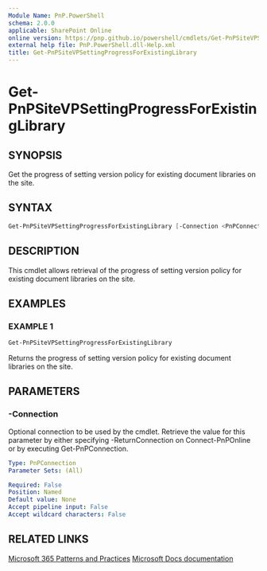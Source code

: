 ```yaml
---
Module Name: PnP.PowerShell
schema: 2.0.0
applicable: SharePoint Online
online version: https://pnp.github.io/powershell/cmdlets/Get-PnPSiteVPSettingProgressForExistingLibrary.html
external help file: PnP.PowerShell.dll-Help.xml
title: Get-PnPSiteVPSettingProgressForExistingLibrary
---
```

  
# Get-PnPSiteVPSettingProgressForExistingLibrary

## SYNOPSIS
Get the progress of setting version policy for existing document libraries on the site.

## SYNTAX

```powershell
Get-PnPSiteVPSettingProgressForExistingLibrary [-Connection <PnPConnection>] 
```

## DESCRIPTION
This cmdlet allows retrieval of the progress of setting version policy for existing document libraries on the site.

## EXAMPLES

### EXAMPLE 1
```powershell
Get-PnPSiteVPSettingProgressForExistingLibrary
```

Returns the progress of setting version policy for existing document libraries on the site.

## PARAMETERS

### -Connection
Optional connection to be used by the cmdlet. Retrieve the value for this parameter by either specifying -ReturnConnection on Connect-PnPOnline or by executing Get-PnPConnection.

```yaml
Type: PnPConnection
Parameter Sets: (All)

Required: False
Position: Named
Default value: None
Accept pipeline input: False
Accept wildcard characters: False
```

## RELATED LINKS

[Microsoft 365 Patterns and Practices](https://aka.ms/m365pnp)
[Microsoft Docs documentation](https://learn.microsoft.com/sharepoint/dev/solution-guidance/modern-experience-site-classification#programmatically-read-the-classification-of-a-site)